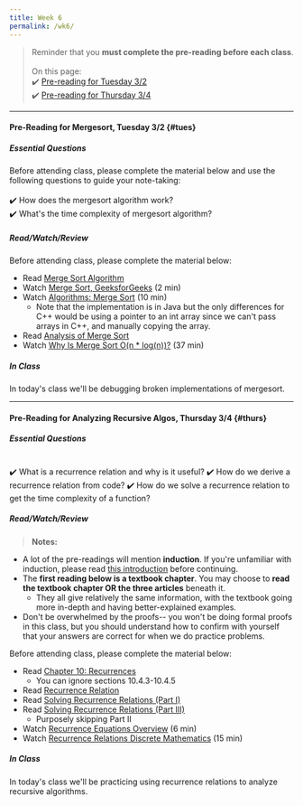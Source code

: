 ```yaml
---
title: Week 6
permalink: /wk6/
---
```


> Reminder that you **must complete the pre-reading before each class**.
<br><br>
On this page:  
✔️ [Pre-reading for Tuesday 3/2](#tues)  
✔️ [Pre-reading for Thursday 3/4](#thurs)

---

#### Pre-Reading for Mergesort, Tuesday 3/2 {#tues}

##### Essential Questions
Before attending class, please complete the material below and use the following questions to guide your note-taking:  
<br>
✔️ How does the mergesort algorithm work?  
✔️ What's the time complexity of mergesort algorithm?  

##### Read/Watch/Review
Before attending class, please complete the material below:
- Read [Merge Sort Algorithm](https://www.interviewbit.com/tutorial/merge-sort-algorithm/)
- Watch [Merge Sort, GeeksforGeeks](https://www.youtube.com/watch?v=JSceec-wEyw) (2 min)
- Watch [Algorithms: Merge Sort](https://www.youtube.com/watch?v=KF2j-9iSf4Q) (10 min)
	- Note that the implementation is in Java but the only differences for C++ would be using a pointer to an int array since we can't pass arrays in C++, and manually copying the array.
- Read [Analysis of Merge Sort](https://www.educative.io/courses/visual-introduction-to-algorithms/mXZyR)
- Watch [Why Is Merge Sort O(n * log(n))?](https://www.youtube.com/watch?v=alJswNJ4P3U) (37 min)

##### In Class
In today's class we'll be debugging broken implementations of mergesort.

---

#### Pre-Reading for Analyzing Recursive Algos, Thursday 3/4 {#thurs}

##### Essential Questions

<br>
✔️ What is a recurrence relation and why is it useful?  
✔️ How do we derive a recurrence relation from code?  
✔️ How do we solve a recurrence relation to get the time complexity of a function?  

##### Read/Watch/Review

> **Notes:** 
- A lot of the pre-readings will mention **induction**. If you're unfamiliar with induction, please read [this introduction](https://www.mathsisfun.com/algebra/mathematical-induction.html) before continuing.
- The **first reading below is a textbook chapter**. You may choose to **read the textbook chapter OR the three articles** beneath it. 
	- They all give relatively the same information, with the textbook going more in-depth and having better-explained examples.
- Don't be overwhelmed by the proofs-- you won't be doing formal proofs in this class, but you should understand how to confirm with yourself that your answers are correct for when we do practice problems.

Before attending class, please complete the material below:
- Read [Chapter 10: Recurrences](https://ocw.mit.edu/courses/electrical-engineering-and-computer-science/6-042j-mathematics-for-computer-science-fall-2010/readings/MIT6_042JF10_chap10.pdf)
	- You can ignore sections 10.4.3-10.4.5
- Read [Recurrence Relation](https://algorithmtutor.com/Analysis-of-Algorithm/Recurrence-Relation/)
- Read [Solving Recurrence Relations (Part I)](https://algorithmtutor.com/Analysis-of-Algorithm/Solving-Recurrence-Relations-Part-I/)
- Read [Solving Recurrence Relations (Part III)](https://algorithmtutor.com/Analysis-of-Algorithm/Solving-Recurrence-Relations-Part-III/)
	- Purposely skipping Part II
- Watch [Recurrence Equations Overview](https://www.youtube.com/watch?v=l0iXqhqfDPo) (6 min)
- Watch [Recurrence Relations Discrete Mathematics](https://www.youtube.com/watch?v=eAaP4XaB8hM) (15 min)

##### In Class
In today's class we'll be practicing using recurrence relations to analyze recursive algorithms.
